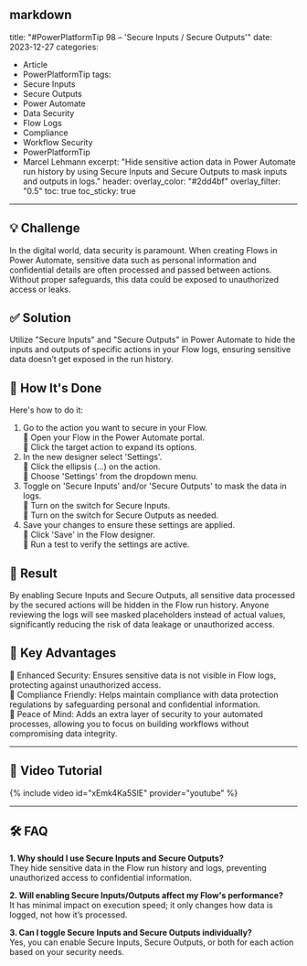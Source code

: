 markdown
---
title: "#PowerPlatformTip 98 – 'Secure Inputs / Secure Outputs'"
date: 2023-12-27
categories:
  - Article
  - PowerPlatformTip
tags:
  - Secure Inputs
  - Secure Outputs
  - Power Automate
  - Data Security
  - Flow Logs
  - Compliance
  - Workflow Security
  - PowerPlatformTip
  - Marcel Lehmann
excerpt: "Hide sensitive action data in Power Automate run history by using Secure Inputs and Secure Outputs to mask inputs and outputs in logs."
header:
  overlay_color: "#2dd4bf"
  overlay_filter: "0.5"
toc: true
toc_sticky: true
---

## 💡 Challenge
In the digital world, data security is paramount. When creating Flows in Power Automate, sensitive data such as personal information and confidential details are often processed and passed between actions. Without proper safeguards, this data could be exposed to unauthorized access or leaks.

## ✅ Solution
Utilize "Secure Inputs" and "Secure Outputs" in Power Automate to hide the inputs and outputs of specific actions in your Flow logs, ensuring sensitive data doesn’t get exposed in the run history.

## 🔧 How It's Done
Here's how to do it:
1. Go to the action you want to secure in your Flow.  
   🔸 Open your Flow in the Power Automate portal.  
   🔸 Click the target action to expand its options.
2. In the new designer select 'Settings'.  
   🔸 Click the ellipsis (…) on the action.  
   🔸 Choose 'Settings' from the dropdown menu.
3. Toggle on 'Secure Inputs' and/or 'Secure Outputs' to mask the data in logs.  
   🔸 Turn on the switch for Secure Inputs.  
   🔸 Turn on the switch for Secure Outputs as needed.
4. Save your changes to ensure these settings are applied.  
   🔸 Click 'Save' in the Flow designer.  
   🔸 Run a test to verify the settings are active.

## 🎉 Result
By enabling Secure Inputs and Secure Outputs, all sensitive data processed by the secured actions will be hidden in the Flow run history. Anyone reviewing the logs will see masked placeholders instead of actual values, significantly reducing the risk of data leakage or unauthorized access.

## 🌟 Key Advantages
🔸 Enhanced Security: Ensures sensitive data is not visible in Flow logs, protecting against unauthorized access.  
🔸 Compliance Friendly: Helps maintain compliance with data protection regulations by safeguarding personal and confidential information.  
🔸 Peace of Mind: Adds an extra layer of security to your automated processes, allowing you to focus on building workflows without compromising data integrity.

---

## 🎥 Video Tutorial
{% include video id="xEmk4Ka5SlE" provider="youtube" %}

---

## 🛠️ FAQ
**1. Why should I use Secure Inputs and Secure Outputs?**  
They hide sensitive data in the Flow run history and logs, preventing unauthorized access to confidential information.

**2. Will enabling Secure Inputs/Outputs affect my Flow's performance?**  
It has minimal impact on execution speed; it only changes how data is logged, not how it’s processed.

**3. Can I toggle Secure Inputs and Secure Outputs individually?**  
Yes, you can enable Secure Inputs, Secure Outputs, or both for each action based on your security needs.

